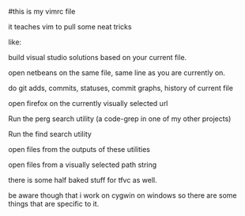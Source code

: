 #this is my vimrc file

it teaches vim to pull some neat tricks

like:

build visual studio solutions based on your current file. 

open netbeans on the same file, same line as you are currently on.

do git adds, commits, statuses, commit graphs, history of current file

open firefox on the currently visually selected url 

Run the perg search utility (a code-grep in one of my other projects)

Run the find search utility

open files from the outputs of these utilities

open files from a visually selected path string

there is some half baked stuff for tfvc as well. 

be aware though that i work on cygwin on windows so there are some things that are specific to it.
